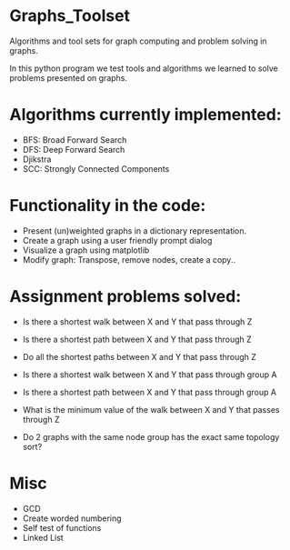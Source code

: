 # Graphs_Toolset
Algorithms and tool sets for graph computing and problem solving in graphs.

In this python program we test tools and algorithms we learned to solve problems presented on graphs.

# Algorithms currently implemented:
- BFS: Broad Forward Search
- DFS: Deep Forward Search
- Djikstra
- SCC: Strongly Connected Components 

# Functionality in the code:
- Present (un)weighted graphs in a dictionary representation.
- Create a graph using a user friendly prompt dialog
- Visualize a graph using matplotlib
- Modify graph: Transpose, remove nodes, create a copy..

# Assignment problems solved:
- Is there a shortest walk between X and Y that pass through Z
- Is there a shortest path between X and Y that pass through Z
- Do all the shortest paths between X and Y that pass through Z
- Is there a shortest walk between X and Y that pass through group A
- Is there a shortest path between X and Y that pass through group A
- What is the minimum value of the walk between X and Y that passes through Z

- Do 2 graphs with the same node group has the exact same topology sort?


# Misc
- GCD
- Create worded numbering
- Self test of functions
- Linked List
